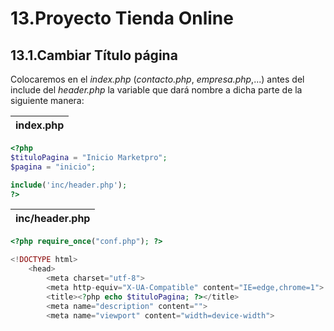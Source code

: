 13.Proyecto Tienda Online
=========================

13.1.Cambiar Título página
--------------------------
Colocaremos en el *index.php* (*contacto.php*, *empresa.php*,...) antes del include del *header.php* la variable que dará nombre a dicha parte de la siguiente manera:

| index.php |
|-----------|
```php
<?php 
$tituloPagina = "Inicio Marketpro";
$pagina = "inicio";

include('inc/header.php');
?>
```

| inc/header.php |
|----------------|
```php
<?php require_once("conf.php"); ?>

<!DOCTYPE html>
    <head>
        <meta charset="utf-8">
        <meta http-equiv="X-UA-Compatible" content="IE=edge,chrome=1">
        <title><?php echo $tituloPagina; ?></title>
        <meta name="description" content="">
        <meta name="viewport" content="width=device-width">
```
